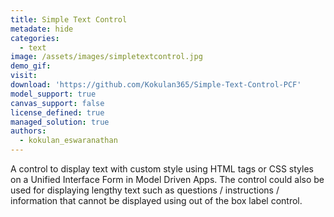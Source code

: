 ```yaml
---
title: Simple Text Control
metadate: hide
categories:
  - text
image: /assets/images/simpletextcontrol.jpg
demo_gif: 
visit: 
download: 'https://github.com/Kokulan365/Simple-Text-Control-PCF'
model_support: true
canvas_support: false
license_defined: true
managed_solution: true
authors:
  - kokulan_eswaranathan
---
```

A control to display text with custom style using HTML tags or CSS styles on a Unified Interface Form in Model Driven Apps. The control could also be used for displaying lengthy text such as questions / instructions / information that cannot be displayed using out of the box label control.
